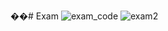 ��#   E x a m 
 
 ![exam_code](https://github.com/user-attachments/assets/dc3fa3ad-4a31-42c8-9d93-923a07cd06db)
![exam2](https://github.com/user-attachments/assets/d562fb4e-18ed-4ae2-89c1-bd6de1eab57b)
